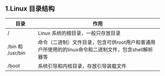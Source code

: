 ## 1.Linux 目录结构

| 目录| 作用|
|---|---|
|/|Linux 系统的根目录，一般只存放目录|
|/bin 和 /usr/bin| 命令（二进制）文件目录，包含可供root用户和普通用户所使用的的linux命令和二进制文件，包含shell解析器等|
|/boot| 系统引导和内核目录，存放引导装载文件|